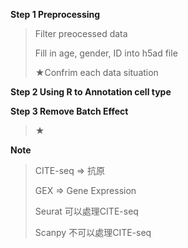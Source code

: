 **Step 1 Preprocessing** 
>    Filter preocessed data
>
>    Fill in age, gender, ID into h5ad file
>
>    ★Confrim each data situation

**Step 2 Using R to Annotation cell type**


**Step 3 Remove Batch Effect**
>  ★


**Note**
>    CITE-seq => 抗原
> 
>    GEX => Gene Expression
>
>    Seurat 可以處理CITE-seq
>
>    Scanpy 不可以處理CITE-seq
